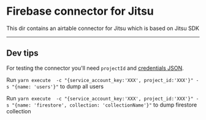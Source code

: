 # Firebase connector for Jitsu

This dir contains an airtable connector for Jitsu which is based on Jitsu SDK


<hr />

## Dev tips

For testing the connector you'll need `projectId` and [credentials JSON](https://cloud.google.com/iam/docs/creating-managing-service-account-keys).

Run `yarn execute  -c "{service_account_key:'XXX', project_id:'XXX'}" -s "{name: 'users'}"` to dump all users

Run `yarn execute  -c "{service_account_key:'XXX', project_id:'XXX'}" -s "{name: 'firestore', collection: 'collectionName'}"` to dump firestore collection